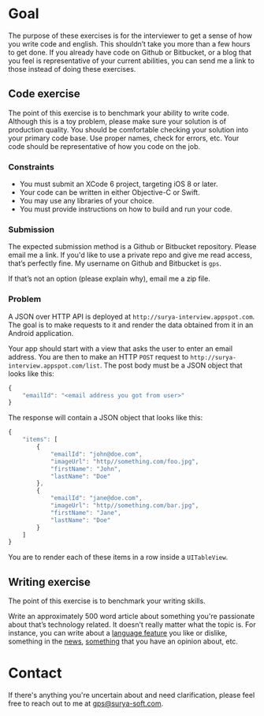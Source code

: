 # Goal

The purpose of these exercises is for the interviewer to get a sense of how you write code and english. This shouldn’t take you more than a few hours to get done. If you already have code on Github or Bitbucket, or a blog that you feel is representative of your current abilities, you can send me a link to those instead of doing these exercises.


## Code exercise

The point of this exercise is to benchmark your ability to write code. Although this is a toy problem, please make sure your solution is of production quality. You should be comfortable checking your solution into your primary code base. Use proper names, check for errors, etc. Your code should be representative of how you code on the job.


### Constraints

- You must submit an XCode 6 project, targeting iOS 8 or later.
- Your code can be written in either Objective-C or Swift.
- You may use any libraries of your choice.
- You must provide instructions on how to build and run your code.

### Submission

The expected submission method is a Github or Bitbucket repository. Please email me a link. If you'd like to use a private repo and give me read access, that’s perfectly fine. My username on Github and Bitbucket is `gps`.

If that’s not an option (please explain why), email me a zip file.

### Problem

A JSON over HTTP API is deployed at `http://surya-interview.appspot.com`. The goal is to make requests to it and render the data obtained from it in an Android application.

Your app should start with a view that asks the user to enter an email address. You are then to make an HTTP `POST` request to `http://surya-interview.appspot.com/list`. The post body must be a JSON object that looks like this:

```javascript
{
    "emailId": "<email address you got from user>"
}
```

The response will contain a JSON object that looks like this:

```javascript
{
    "items": [
        {
            "emailId": "john@doe.com",
            "imageUrl": "http//something.com/foo.jpg",
            "firstName": "John",
            "lastName": "Doe"
        },
        {
            "emailId": "jane@doe.com",
            "imageUrl": "http//something.com/bar.jpg",
            "firstName": "Jane",
            "lastName": "Doe"
        }
    ]
}
```

You are to render each of these items in a row inside a `UITableView`.


## Writing exercise

The point of this exercise is to benchmark your writing skills.

Write an approximately 500 word article about something you're passionate about that’s technology related. It doesn't really matter what the topic is. For instance, you can write about a [language feature](https://www.mikeash.com/pyblog/friday-qa-2015-06-19-the-best-of-whats-new-in-swift.html) you like or dislike, something in the [news](http://david-smith.org/blog/2014/11/18/initial-impressions-for-watchkit/), [something](http://daringfireball.net/2014/11/native_apps_are_part_of_the_web) that you have an opinion about, etc.


# Contact

If there's anything you're uncertain about and need clarification, please feel free to reach out to me at gps@surya-soft.com.
